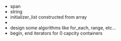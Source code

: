- span
- string
- initializer_list constructed from array
- 
- design some algorithms like for_each, range, etc...
- begin, end iterators for 0 capcity containers

